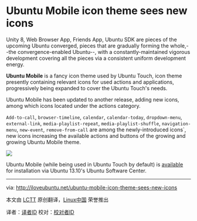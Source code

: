 Ubuntu Mobile icon theme sees new icons
================================================================================
Unity 8, Web Browser App, Friends App, Ubuntu SDK are pieces of the upcoming Ubuntu converged, pieces that are gradually forming the whole,--the convergence-enabled Ubuntu--, with a constantly-maintained vigorous development covering all the pieces via a consistent uniform development energy.

**Ubuntu Mobile** is a fancy icon theme used by Ubuntu Touch, icon theme presently containing relevant icons for used actions and applications, progressively being expanded to cover the Ubuntu Touch's needs.

Ubuntu Mobile has been updated to another release, adding new icons, among which icons located under the actions category.

`Add-to-call`, `browser-timeline`, `calendar`, `calendar-today`, `dropdown-menu`, `external-link`, `media-playlist-repeat`, `media-playlist-shuffle`, `navigation-menu`, `new-event`, `remove-from-call` are among the newly-introduced icons`, new icons increasing the available actions and buttons of the growing and growing Ubuntu Mobile theme.

![](http://iloveubuntu.net/pictures_me/ubuntu%20mobile%20saucy%20new%20icons.png)

Ubuntu Mobile (while being used in Ubuntu Touch by default) is [available][1] for installation via Ubuntu 13.10's Ubuntu Software Center.

--------------------------------------------------------------------------------

via: http://iloveubuntu.net/ubuntu-mobile-icon-theme-sees-new-icons

本文由 [LCTT](https://github.com/LCTT/TranslateProject) 原创翻译，[Linux中国](http://linux.cn/) 荣誉推出

译者：[译者ID](https://github.com/译者ID) 校对：[校对者ID](https://github.com/校对者ID)

[1]:apt://ubuntu-mobile-icons